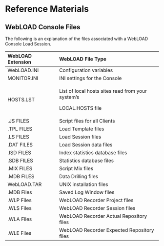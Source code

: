 ﻿# Reference Materials



## WebLOAD Console Files

The following is an explanation of the files associated with a WebLOAD Console Load Session.

|**WebLOAD Extension**|**WebLOAD File Type**|
| :- | :- |
|WebLOAD.INI|Configuration variables|
|MONITOR.INI|INI settings for the Console|
|HOSTS.LST|<p>List of local hosts sites read from your system’s</p><p>LOCAL.HOSTS file</p>|
|.JS FILES|Script files for all Clients|
|.TPL FILES|Load Template files|
|.LS FILES|Load Session files|
|.DAT FILES|Load Session data files|
|.ISD FILES|Index statistics database files|
|.SDB FILES|Statistics database files|
|.MIX FILES|Script Mix files|
|.MDB FILES|Data Drilling files|
|WebLOAD.TAR|UNIX installation files|
|.MDB Files|Saved Log Window files|
|.WLP Files|WebLOAD Recorder Project files|
|.WLS Files|WebLOAD Recorder Session files|
|.WLA Files|WebLOAD Recorder Actual Repository files|
|.WLE Files|WebLOAD Recorder Expected Repository files|


